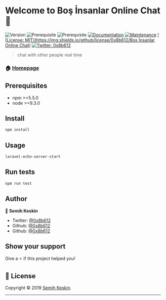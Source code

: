 # Welcome to Boş İnsanlar Online Chat 👋
![Version](https://img.shields.io/badge/version-0.0.1-blue.svg?cacheSeconds=2592000)
![Prerequisite](https://img.shields.io/badge/npm-%3E%3D5.5.0-blue.svg)
![Prerequisite](https://img.shields.io/badge/node-%3E%3D9.3.0-blue.svg)
[![Documentation](https://img.shields.io/badge/documentation-yes-brightgreen.svg)](https://github.com/kefranabg/readme-md-generator#readme)
[![Maintenance](https://img.shields.io/badge/Maintained%3F-yes-green.svg)](https://github.com/kefranabg/readme-md-generator/graphs/commit-activity)
[![License: MIT](https://img.shields.io/github/license/0x8b612/Boş İnsanlar Online Chat)](https://github.com/kefranabg/readme-md-generator/blob/master/LICENSE)
[![Twitter: 0x8b612](https://img.shields.io/twitter/follow/0x8b612.svg?style=social)](https://twitter.com/0x8b612)

> chat with other people real time

### 🏠 [Homepage](https://github.com/0x8b612/laravel-online-chat-websocket)

## Prerequisites

- npm >=5.5.0
- node >=9.3.0

## Install

```sh
npm install
```

## Usage

```sh
laravel-echo-server-start
```

## Run tests

```sh
npm run test
```

## Author

👤 **Semih Keskin**

* Twitter: [@0x8b612](https://twitter.com/0x8b612)
* Github: [@0x8b612](https://github.com/0x8b612)
* Github: [@0x8b612](https://gitlab.com/0x8b612)

## Show your support

Give a ⭐️ if this project helped you!


## 📝 License

Copyright © 2019 [Semih Keskin](https://github.com/0x8b612).

***